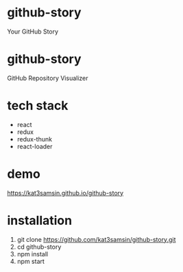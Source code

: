 # github-story
Your GitHub Story
# github-story
GitHub Repository Visualizer

# tech stack
- react
- redux
- redux-thunk
- react-loader

# demo
https://kat3samsin.github.io/github-story

# installation
1. git clone https://github.com/kat3samsin/github-story.git
2. cd github-story
3. npm install
4. npm start

